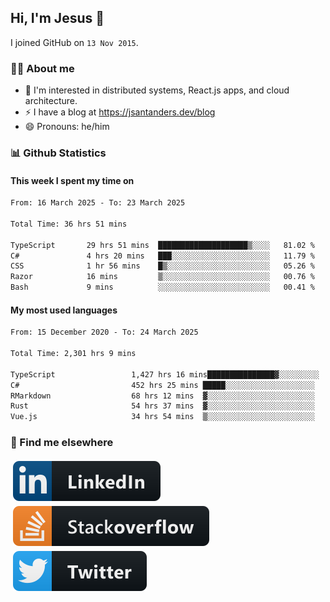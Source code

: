 ## Hi, I'm Jesus 👋

I joined GitHub on `13 Nov 2015`.

<!-- Talking about you -->

### 👨‍💻 About me

- 👦 I'm interested in distributed systems, React.js apps, and cloud architecture.
- ⚡️ I have a blog at <https://jsantanders.dev/blog>
- 😄 Pronouns: he/him

### 📊 Github Statistics

#### This week I spent my time on

<!--START_SECTION:weekly-->

```txt
From: 16 March 2025 - To: 23 March 2025

Total Time: 36 hrs 51 mins

TypeScript       29 hrs 51 mins  ████████████████████▒░░░░   81.02 %
C#               4 hrs 20 mins   ███░░░░░░░░░░░░░░░░░░░░░░   11.79 %
CSS              1 hr 56 mins    █▒░░░░░░░░░░░░░░░░░░░░░░░   05.26 %
Razor            16 mins         ▒░░░░░░░░░░░░░░░░░░░░░░░░   00.76 %
Bash             9 mins          ░░░░░░░░░░░░░░░░░░░░░░░░░   00.41 %
```

<!--END_SECTION:weekly-->

#### My most used languages

<!--START_SECTION:alltime-->

```txt
From: 15 December 2020 - To: 24 March 2025

Total Time: 2,301 hrs 9 mins

TypeScript                 1,427 hrs 16 mins███████████████▓░░░░░░░░░   62.02 %
C#                         452 hrs 25 mins █████░░░░░░░░░░░░░░░░░░░░   19.66 %
RMarkdown                  68 hrs 12 mins  ▓░░░░░░░░░░░░░░░░░░░░░░░░   02.96 %
Rust                       54 hrs 37 mins  ▓░░░░░░░░░░░░░░░░░░░░░░░░   02.37 %
Vue.js                     34 hrs 54 mins  ▒░░░░░░░░░░░░░░░░░░░░░░░░   01.52 %
```

<!--END_SECTION:alltime-->

### 📢 Find me elsewhere

<p>
  <a target="_blank" href="https://linkedin.com/in/jsantanders">
    <img src="https://github.com/jsantanders/jsantanders/blob/master/img/linkedin.svg" alt="LinkedIn" style="vertical-align:top; margin:4px">
  </a>
  
  <a target="_blank" href="https://stackoverflow.com/users/7318331/jesus-santander">
    <img src="https://github.com/jsantanders/jsantanders/blob/master/img/stackoverflow.svg" alt="StackOverflow" style="vertical-align:top; margin:4px">
  </a>
  
  <a target="_blank" href="http://twitter.com/jsantanders">
    <img src="https://github.com/jsantanders/jsantanders/blob/master/img/twitter.svg" alt="Twitter" style="vertical-align:top; margin:4px">
  </a>
</p>
